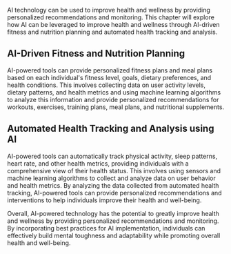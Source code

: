 
AI technology can be used to improve health and wellness by providing personalized recommendations and monitoring. This chapter will explore how AI can be leveraged to improve health and wellness through AI-driven fitness and nutrition planning and automated health tracking and analysis.

AI-Driven Fitness and Nutrition Planning
----------------------------------------

AI-powered tools can provide personalized fitness plans and meal plans based on each individual's fitness level, goals, dietary preferences, and health conditions. This involves collecting data on user activity levels, dietary patterns, and health metrics and using machine learning algorithms to analyze this information and provide personalized recommendations for workouts, exercises, training plans, meal plans, and nutritional supplements.

Automated Health Tracking and Analysis using AI
-----------------------------------------------

AI-powered tools can automatically track physical activity, sleep patterns, heart rate, and other health metrics, providing individuals with a comprehensive view of their health status. This involves using sensors and machine learning algorithms to collect and analyze data on user behavior and health metrics. By analyzing the data collected from automated health tracking, AI-powered tools can provide personalized recommendations and interventions to help individuals improve their health and well-being.

Overall, AI-powered technology has the potential to greatly improve health and wellness by providing personalized recommendations and monitoring. By incorporating best practices for AI implementation, individuals can effectively build mental toughness and adaptability while promoting overall health and well-being.
